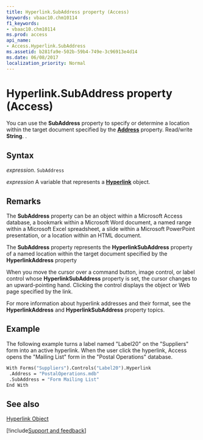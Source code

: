 ```yaml
---
title: Hyperlink.SubAddress property (Access)
keywords: vbaac10.chm10114
f1_keywords:
- vbaac10.chm10114
ms.prod: access
api_name:
- Access.Hyperlink.SubAddress
ms.assetid: b281fa9e-502b-59b4-749e-3c96913e4d14
ms.date: 06/08/2017
localization_priority: Normal
---
```



# Hyperlink.SubAddress property (Access)

You can use the  **SubAddress** property to specify or determine a location within the target document specified by the **[Address](Access.Hyperlink.Address.md)** property. Read/write **String**. .


## Syntax

_expression_. `SubAddress`

_expression_ A variable that represents a **[Hyperlink](Access.Hyperlink.md)** object.


## Remarks

The  **SubAddress** property can be an object within a Microsoft Access database, a bookmark within a Microsoft Word document, a named range within a Microsoft Excel spreadsheet, a slide within a Microsoft PowerPoint presentation, or a location within an HTML document.

The  **SubAddress** property represents the **HyperlinkSubAddress** property of a named location within the target document specified by the **HyperlinkAddress** property

When you move the cursor over a command button, image control, or label control whose  **HyperlinkSubAddress** property is set, the cursor changes to an upward-pointing hand. Clicking the control displays the object or Web page specified by the link.

For more information about hyperlink addresses and their format, see the  **HyperlinkAddress** and **HyperlinkSubAddress** property topics.


## Example

The following example turns a label named "Label20" on the "Suppliers" form into an active hyperlink. When the user click the hyperlink, Access opens the "Mailing List" form in the "Postal Operations" database.


```vb
With Forms("Suppliers").Controls("Label20").Hyperlink 
 .Address = "PostalOperations.mdb" 
 .SubAddress = "Form Mailing List" 
End With
```


## See also


[Hyperlink Object](Access.Hyperlink.md)

[!include[Support and feedback](~/includes/feedback-boilerplate.md)]